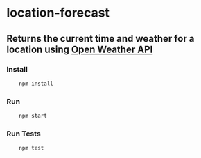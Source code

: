 # location-forecast

## Returns the current time and weather for a location using [Open Weather API](https://openweathermap.org/)

### Install

```bash
    npm install
```

### Run

```bash
    npm start
```

### Run Tests

```basg
    npm test
```
